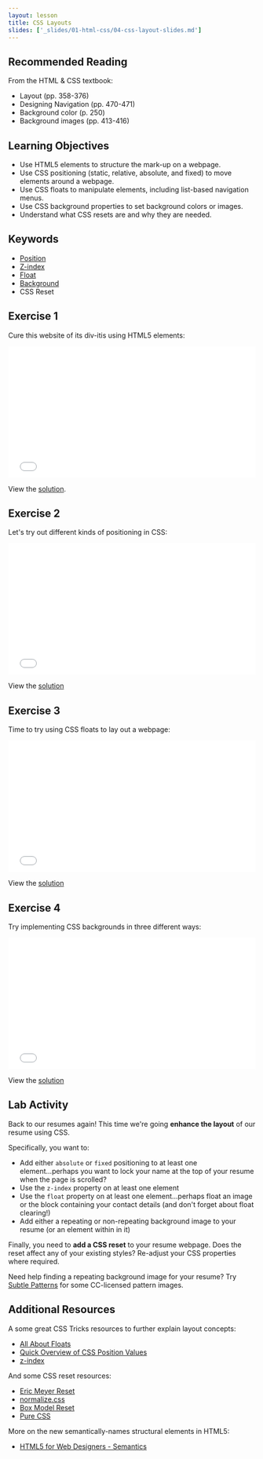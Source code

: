 ```yaml
---
layout: lesson
title: CSS Layouts
slides: ['_slides/01-html-css/04-css-layout-slides.md']
---
```


## Recommended Reading

From the HTML & CSS textbook:

- Layout (pp. 358-376)
- Designing Navigation (pp. 470-471)
- Background color (p. 250)
- Background images (pp. 413-416)

## Learning Objectives

- Use HTML5 elements to structure the mark-up on a webpage.
- Use CSS positioning (static, relative, absolute, and fixed) to move elements around a webpage.
- Use CSS floats to manipulate elements, including list-based navigation menus.
- Use CSS background properties to set background colors or images.
- Understand what CSS resets are and why they are needed.

## Keywords

- [Position](https://developer.mozilla.org/en-US/docs/Web/CSS/position)
- [Z-index](https://developer.mozilla.org/en-US/docs/Web/CSS/z-index)
- [Float](https://developer.mozilla.org/en-US/docs/Web/CSS/float)
- [Background](https://developer.mozilla.org/en-US/docs/Web/CSS/background)
- CSS Reset

## Exercise 1

Cure this website of its div-itis using HTML5 elements:

<iframe height='268' scrolling='no' src='//codepen.io/redacademy/embed/doqVmo/?height=268&theme-id=0&default-tab=html' frameborder='no' allowtransparency='true' allowfullscreen='true' style='width: 100%;'>See the Pen <a href='http://codepen.io/redacademy/pen/doqVmo/'>doqVmo</a> by RED Academy (<a href='http://codepen.io/redacademy'>@redacademy</a>) on <a href='http://codepen.io'>CodePen</a>.
</iframe>

View the [solution](http://codepen.io/redacademy/pen/OVoxvm).

## Exercise 2

Let's try out different kinds of positioning in CSS:

<iframe height='268' scrolling='no' src='//codepen.io/redacademy/embed/mJwRxG/?height=268&theme-id=0&default-tab=css' frameborder='no' allowtransparency='true' allowfullscreen='true' style='width: 100%;'>See the Pen <a href='http://codepen.io/redacademy/pen/mJwRxG/'>mJwRxG</a> by RED Academy (<a href='http://codepen.io/redacademy'>@redacademy</a>) on <a href='http://codepen.io'>CodePen</a>.
</iframe>

View the [solution](http://codepen.io/redacademy/pen/waegmZ)

## Exercise 3

Time to try using CSS floats to lay out a webpage:

<iframe height='268' scrolling='no' src='//codepen.io/redacademy/embed/yNXgGO/?height=268&theme-id=0&default-tab=css' frameborder='no' allowtransparency='true' allowfullscreen='true' style='width: 100%;'>See the Pen <a href='http://codepen.io/redacademy/pen/yNXgGO/'>yNXgGO</a> by RED Academy (<a href='http://codepen.io/redacademy'>@redacademy</a>) on <a href='http://codepen.io'>CodePen</a>.
</iframe>

View the [solution](http://codepen.io/redacademy/pen/xGrgmP)

## Exercise 4

Try implementing CSS backgrounds in three different ways:

<iframe height='268' scrolling='no' src='//codepen.io/redacademy/embed/eNeKXr/?height=268&theme-id=0&default-tab=css' frameborder='no' allowtransparency='true' allowfullscreen='true' style='width: 100%;'>See the Pen <a href='http://codepen.io/redacademy/pen/eNeKXr/'>eNeKXr</a> by RED Academy (<a href='http://codepen.io/redacademy'>@redacademy</a>) on <a href='http://codepen.io'>CodePen</a>.
</iframe>

View the [solution](http://codepen.io/redacademy/pen/doZKrB)

## Lab Activity

Back to our resumes again! This time we're going **enhance the layout** of our resume using CSS.

Specifically, you want to:

- Add either `absolute` or `fixed` positioning to at least one element...perhaps you want to lock your name at the top of your resume when the page is scrolled?
- Use the `z-index` property on at least one element
- Use the `float` property on at least one element...perhaps float an image or the block containing your contact details (and don't forget about float clearing!)
- Add either a repeating or non-repeating background image to your resume (or an element within in it)

Finally, you need to **add a CSS reset** to your resume webpage. Does the reset affect any of your existing styles? Re-adjust your CSS properties where required.

Need help finding a repeating background image for your resume? Try [Subtle Patterns](http://subtlepatterns.com/) for some CC-licensed pattern images.

## Additional Resources

A some great CSS Tricks resources to further explain layout concepts:

- [All About Floats](https://css-tricks.com/all-about-floats/)
- [Quick Overview of CSS Position Values](https://css-tricks.com/video-screencasts/110-quick-overview-of-css-position-values/)
- [z-index](https://css-tricks.com/almanac/properties/z/z-index/)

And some CSS reset resources:

- [Eric Meyer Reset](http://meyerweb.com/eric/tools/css/reset/index.html)
- [normalize.css](http://necolas.github.io/normalize.css/)
- [Box Model Reset](https://sunnyis.me/blog/box-model-reset)
- [Pure CSS](http://purecss.io/)

More on the new semantically-names structural elements in HTML5:

- [HTML5 for Web Designers - Semantics](http://html5forwebdesigners.com/semantics/)
